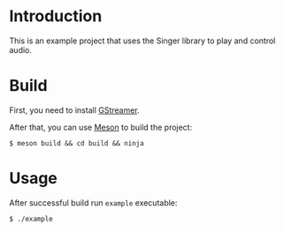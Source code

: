 # Introduction
This is an example project that uses the Singer library to play and control audio.
# Build
First, you need to install [GStreamer](https://gstreamer.freedesktop.org).

After that, you can use [Meson](https://mesonbuild.com) to build the project:
```
$ meson build && cd build && ninja
```
# Usage
After successful build run `example` executable:
```
$ ./example
```